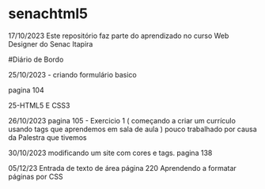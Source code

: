 # senachtml5

17/10/2023 Este repositório faz parte do aprendizado no curso Web Designer do Senac Itapira

#Diário de Bordo

25/10/2023 - criando formulário basico

pagina 104 

25-HTML5 E CSS3

26/10/2023
pagina 105 - Exercicio 1 ( começando a criar um currículo usando tags que aprendemos em sala de aula ) 
pouco trabalhado por causa da Palestra que tivemos

30/10/2023
modificando um site com cores e tags.
pagina 138

05/12/23
Entrada de texto de área página 220
Aprendendo a formatar páginas por CSS
